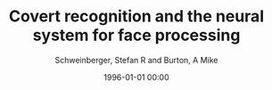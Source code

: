 ---
layout: post
title: Covert recognition and the neural system for face processing

date: 1996-01-01 00:00
author: Schweinberger, Stefan R and Burton, A Mike
tags: ["covert recognition","erps","faces","modelling","prosopagnosia"]
journal: Cortex

link: https://doi.org/10.1016/S0010-9452(08)70071-6

year: 2003
---